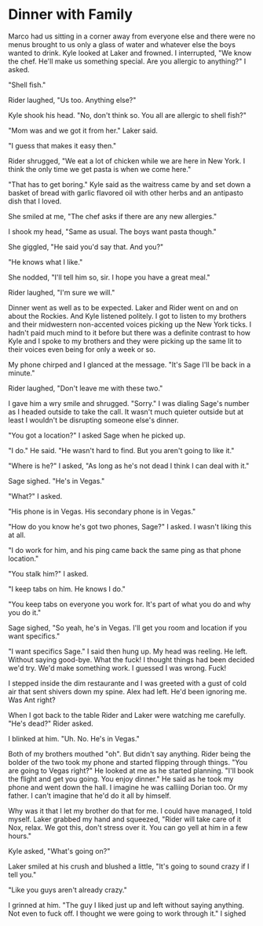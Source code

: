 # Dinner with Family
Marco had us sitting in a corner away from everyone else and there were no menus brought to us only a glass of water and whatever else the boys wanted to drink.  Kyle looked at Laker and frowned.  I interrupted, "We know the chef.  He'll make us something special.  Are you allergic to anything?"  I asked.

"Shell fish."

Rider laughed, "Us too.  Anything else?"

Kyle shook his head.  "No, don't think so.  You all are allergic to shell fish?"

"Mom was and we got it from her."  Laker said.

"I guess that makes it easy then."  

Rider shrugged, "We eat a lot of chicken while we are here in New York.  I think the only time we get pasta is when we come here."

"That has to get boring." Kyle said as the waitress came by and set down a basket of bread with garlic flavored oil with other herbs and an antipasto dish that I loved.  

She smiled at me, "The chef asks if there are any new allergies."

I shook my head, "Same as usual.  The boys want pasta though."

She giggled, "He said you'd say that.  And you?"

"He knows what I like."  

She nodded, "I'll tell him so, sir.  I hope you have a great meal."

Rider laughed, "I'm sure we will."

Dinner went as well as to be expected.  Laker and Rider went on and on about the Rockies.  And Kyle listened politely.  I got to listen to my brothers and their midwestern non-accented voices picking up the New York ticks.  I hadn't paid much mind to it before but there was a definite contrast to how Kyle and I spoke to my brothers and they were picking up the  same lit to their voices even being for only a week or so.

My phone chirped and I glanced at the message.  "It's Sage I'll be back in a minute."

Rider laughed, "Don't leave me with these two."

I gave him a wry smile and shrugged.  "Sorry."  I was dialing Sage's number as I headed outside to take the call.  It wasn't much quieter outside but at least I wouldn't be disrupting someone else's dinner.

"You got a location?"  I asked Sage when he picked up.

"I do."  He said.  "He wasn't hard to find.  But you aren't going to like it."

"Where is he?" I asked, "As long as he's not dead I think I can deal with it."

Sage sighed.  "He's in Vegas."

"What?"  I asked.

"His phone is in Vegas.  His secondary phone is in Vegas."  

"How do you know he's got two phones, Sage?"  I asked.  I wasn't liking this at all.

"I do work for him, and his ping came back the same ping as that phone location."

"You stalk him?"  I asked.

"I keep tabs on him.  He knows I do."

"You keep tabs on everyone you work for.  It's part of what you do and why you do it." 

Sage sighed, "So yeah, he's in Vegas.  I'll get you room and location if you want specifics."

"I want specifics Sage."  I said then hung up.  My head was reeling.  He left.  Without saying good-bye.  What the fuck!  I thought things had been decided we'd try.  We'd make something work.  I guessed I was wrong.  Fuck!

I stepped inside the dim restaurante and I was greeted with a gust of cold air that sent shivers down my spine.  Alex had left.  He'd been ignoring me.  Was Ant right?

When I got back to the table Rider and Laker were watching me carefully.  "He's dead?"  Rider asked.

I blinked at him.  "Uh.  No.  He's in Vegas."

Both of my brothers mouthed "oh".  But didn't say anything.  Rider being the bolder of the two took my phone and started flipping through things.  "You are going to Vegas right?"  He looked at me as he started planning.  "I'll book the flight and get you going.  You enjoy dinner."  He said as he took my phone and went down the hall.  I imagine he was calliing Dorian too.  Or my father.  I can't imagine that he'd do it all by himself.  

Why was it that I let my brother do that for me.  I could have managed, I told myself.  Laker grabbed my hand and squeezed, "Rider will take care of it Nox, relax.  We got this, don't stress over it.  You can go yell at him in a few hours."

Kyle asked, "What's going on?"

Laker smiled at his crush and blushed a little, "It's going to sound crazy if I tell you."

"Like you guys aren't already crazy."  

I grinned at him.  "The guy I liked just up and left without saying anything.  Not even to fuck off.  I thought we were going to work through it."  I sighed
<!--stackedit_data:
eyJoaXN0b3J5IjpbNDg1ODczNzMsLTE4MzEyNDY5MzAsLTEyNj
kzOTQyNTgsMTU4MDk2NDYyMiwtNTc2MTczNjAwLDE4ODc0MTk5
ODUsOTEwOTgzMjc3XX0=
-->